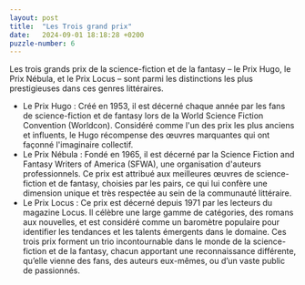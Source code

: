 ```yaml
---
layout: post
title:  "Les Trois grand prix"
date:   2024-09-01 18:18:28 +0200
puzzle-number: 6
---
```

Les trois grands prix de la science-fiction et de la fantasy – le Prix Hugo, le Prix Nébula, et le Prix Locus – sont parmi les distinctions les plus prestigieuses dans ces genres littéraires.

- Le Prix Hugo : Créé en 1953, il est décerné chaque année par les fans de science-fiction et de fantasy lors de la World Science Fiction Convention (Worldcon). Considéré comme l'un des prix les plus anciens et influents, le Hugo récompense des œuvres marquantes qui ont façonné l'imaginaire collectif.
- Le Prix Nébula : Fondé en 1965, il est décerné par la Science Fiction and Fantasy Writers of America (SFWA), une organisation d'auteurs professionnels. Ce prix est attribué aux meilleures œuvres de science-fiction et de fantasy, choisies par les pairs, ce qui lui confère une dimension unique et très respectée au sein de la communauté littéraire.
- Le Prix Locus : Ce prix est décerné depuis 1971 par les lecteurs du magazine Locus. Il célèbre une large gamme de catégories, des romans aux nouvelles, et est considéré comme un baromètre populaire pour identifier les tendances et les talents émergents dans le domaine.
Ces trois prix forment un trio incontournable dans le monde de la science-fiction et de la fantasy, chacun apportant une reconnaissance différente, qu’elle vienne des fans, des auteurs eux-mêmes, ou d’un vaste public de passionnés.